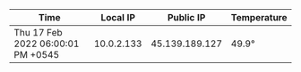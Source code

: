 | Time     | Local IP | Public IP | Temperature |
| ----------- | ----------- | ----------- | ----------- |
| Thu 17 Feb 2022 06:00:01 PM +0545      | 10.0.2.133     | 45.139.189.127  | 49.9° |
